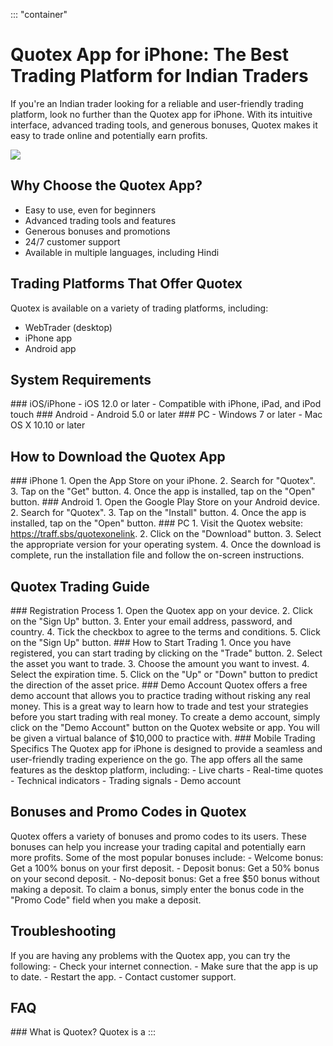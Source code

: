 ::: \"container\"
# Quotex App for iPhone: The Best Trading Platform for Indian Traders

If you\'re an Indian trader looking for a reliable and user-friendly
trading platform, look no further than the Quotex app for iPhone. With
its intuitive interface, advanced trading tools, and generous bonuses,
Quotex makes it easy to trade online and potentially earn profits.

[![](https://static.quotex.io/files/1_en/300_250.jpg)](https://traff.sbs/brokerqxsignupf)

## Why Choose the Quotex App?

-   Easy to use, even for beginners
-   Advanced trading tools and features
-   Generous bonuses and promotions
-   24/7 customer support
-   Available in multiple languages, including Hindi

## Trading Platforms That Offer Quotex

Quotex is available on a variety of trading platforms, including:

-   WebTrader (desktop)
-   iPhone app
-   Android app

## System Requirements

\### iOS/iPhone - iOS 12.0 or later - Compatible with iPhone, iPad, and
iPod touch \### Android - Android 5.0 or later \### PC - Windows 7 or
later - Mac OS X 10.10 or later

## How to Download the Quotex App

\### iPhone 1. Open the App Store on your iPhone. 2. Search for
"Quotex". 3. Tap on the "Get" button. 4. Once the app is
installed, tap on the "Open" button. \### Android 1. Open the
Google Play Store on your Android device. 2. Search for "Quotex".
3. Tap on the "Install" button. 4. Once the app is installed, tap
on the "Open" button. \### PC 1. Visit the Quotex website:
https://traff.sbs/quotexonelink. 2. Click on the "Download"
button. 3. Select the appropriate version for your operating system. 4.
Once the download is complete, run the installation file and follow the
on-screen instructions.

## Quotex Trading Guide

\### Registration Process 1. Open the Quotex app on your device. 2.
Click on the "Sign Up" button. 3. Enter your email address,
password, and country. 4. Tick the checkbox to agree to the terms and
conditions. 5. Click on the "Sign Up" button. \### How to Start
Trading 1. Once you have registered, you can start trading by clicking
on the "Trade" button. 2. Select the asset you want to trade. 3.
Choose the amount you want to invest. 4. Select the expiration time. 5.
Click on the "Up" or "Down" button to predict the direction
of the asset price. \### Demo Account Quotex offers a free demo account
that allows you to practice trading without risking any real money. This
is a great way to learn how to trade and test your strategies before you
start trading with real money. To create a demo account, simply click on
the "Demo Account" button on the Quotex website or app. You will
be given a virtual balance of \$10,000 to practice with. \### Mobile
Trading Specifics The Quotex app for iPhone is designed to provide a
seamless and user-friendly trading experience on the go. The app offers
all the same features as the desktop platform, including: - Live
charts - Real-time quotes - Technical indicators - Trading signals -
Demo account

## Bonuses and Promo Codes in Quotex

Quotex offers a variety of bonuses and promo codes to its users. These
bonuses can help you increase your trading capital and potentially earn
more profits. Some of the most popular bonuses include: - Welcome bonus:
Get a 100% bonus on your first deposit. - Deposit bonus: Get a 50% bonus
on your second deposit. - No-deposit bonus: Get a free \$50 bonus
without making a deposit. To claim a bonus, simply enter the bonus code
in the "Promo Code" field when you make a deposit.

## Troubleshooting

If you are having any problems with the Quotex app, you can try the
following: - Check your internet connection. - Make sure that the app is
up to date. - Restart the app. - Contact customer support.

## FAQ

\### What is Quotex? Quotex is a
:::

